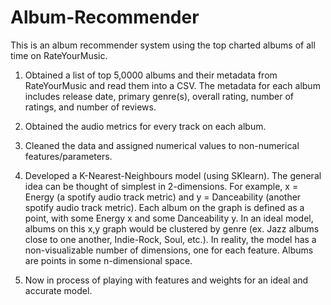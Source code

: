 # Album-Recommender

This is an album recommender system using the top charted albums of all time on RateYourMusic.

1. Obtained a list of top 5,0000 albums and their metadata from RateYourMusic and read them into a CSV. The metadata for each album includes release date, primary genre(s), overall rating, number of ratings, and number of reviews.

2. Obtained the audio metrics for every track on each album.

3. Cleaned the data and assigned numerical values to non-numerical features/parameters.

3. Developed a K-Nearest-Neighbours model (using SKlearn). The general idea can be thought of simplest in 2-dimensions. For example, x = Energy (a spotify audio track metric) and y = Danceability (another spotify audio track metric). Each album on the graph is defined as a point, with some Energy x and some Danceability y. In an ideal model, albums on this x,y graph would be clustered by genre (ex. Jazz albums close to one another, Indie-Rock, Soul, etc.). In reality, the model has a non-visualizable number of dimensions, one for each feature. Albums are points in some n-dimensional space.

4. Now in process of playing with features and weights for an ideal and accurate model. 
